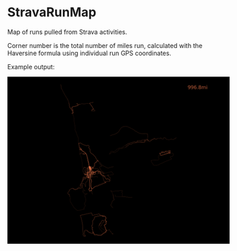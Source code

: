 # StravaRunMap
Map of runs pulled from Strava activities.

Corner number is the total number of miles run, calculated with the Haversine formula using individual run GPS coordinates.

Example output:

![Strava Run Map](https://github.com/Alex005/StravaRunMap/blob/master/map.png "Strava Run Map")
